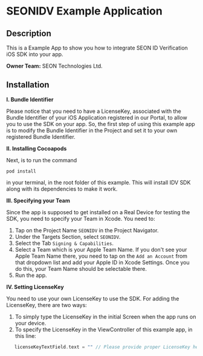 # SEONIDV Example Application

## Description

This is a Example App to show you how to integrate SEON ID Verification iOS SDK into your app.

**Owner Team:** SEON Technologies Ltd.

## Installation

**I. Bundle Identifier**

Please notice that you need to have a LicenseKey, associated with the Bundle Identifier of your iOS Application registered in our Portal, to allow you to use the SDK on your app. So, the first step of using this example app is to modify the Bundle Identifier in the Project and set it to your own registered Bundle Identifier.

**II. Installing Cocoapods**

Next, is to run the command

```
pod install
```

in your terminal, in the root folder of this example. This will install IDV SDK along with its dependencies to make it work.

**III. Specifying your Team**

Since the app is supposed to get installed on a Real Device for testing the SDK, you need to specify your Team in Xcode.
You need to:
 1. Tap on the Project Name `SEONIDV` in the Project Navigator.
 2. Under the Targets Section, select `SEONIDV`.
 3. Select the Tab `Signing & Capabilities`.
 4. Select a Team which is your Apple Team Name. If you don't see your Apple Team Name there, you need to tap on the `Add an Account` from that dropdown list and add your Apple ID in Xcode Settings. Once you do this, your Team Name should be selectable there.
 5. Run the app.

**IV. Setting LicenseKey**

You need to use your own LicenseKey to use the SDK. For adding the LicenseKey, there are two ways:

 1. To simply type the LicenseKey in the initial Screen when the app runs on your device.
 2. To specify the LicenseKey in the ViewController of this example app, in this line:
 
 ```swift
    licenseKeyTextField.text = "" // Please provide proper LicenseKey here
```
